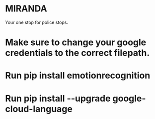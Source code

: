# MIRANDA

Your one stop for police stops.

# Make sure to change your google credentials to the correct filepath.
# Run pip install emotionrecognition
# Run pip install --upgrade google-cloud-language
